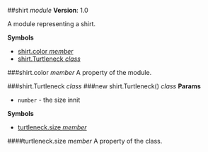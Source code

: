 <a name="module_shirt"></a>
##shirt *module*
**Version**: 1.0  

A module representing a shirt.

  
**Symbols**  
  * [shirt.color *member*](#module_shirt.color)
  * [shirt.Turtleneck *class*](#module_shirt.Turtleneck)

<a name="module_shirt.color"></a>
###shirt.color *member*
A property of the module.

  
<a name="module_shirt.Turtleneck"></a>

###shirt.Turtleneck *class*
<a name="module_shirt.Turtleneck"></a>
###new shirt.Turtleneck() *class*
**Params**

-  `number` - the size innit

**Symbols**  
  * [turtleneck.size *member*](#module_shirt.Turtleneck#size)

<a name="module_shirt.Turtleneck#size"></a>
####turtleneck.size *member*
A property of the class.

  
